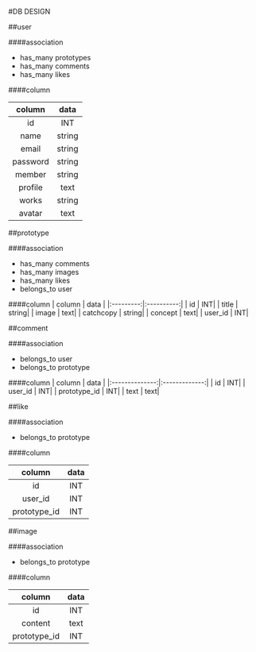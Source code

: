 #DB DESIGN

##user

####association
* has_many prototypes
* has_many comments
* has_many likes

####column
<!-- * id          :INT
* name        :string
* email       :string
* password    :string
* member      :string
* profile     :text
* works       :string
* avatar      :text -->

| column    |       data |
|:---------:|:----------:|
| id        |         INT|
| name      |      string|
| email     |      string|
| password  |      string|
| member    |      string|
| profile   |        text|
| works     |      string|
| avatar    |        text|

##prototype

####association
* has_many comments
* has_many images
* has_many likes
* belongs_to user

####column
| column    |      data  |
|:---------:|:----------:|
| id        |         INT|
| title     |      string|
| image     |        text|
| catchcopy |      string|
| concept   |        text|
| user_id   |         INT|

<!--
* id              :INT
* title           :string
* image           :text
* catchcopy       :string
* concept         :text
* user_id         :INT
 -->
##comment

####association
* belongs_to  user
* belongs_to  prototype

####column
| column         |         data  |
|:--------------:|:-------------:|
| id             |            INT|
| user_id        |            INT|
| prototype_id   |            INT|
| text           |           text|


<!-- * id            :INT
* user_id       :INT
* prototype_id  :INT
* text          :text -->

##like

####association

* belongs_to  prototype

####column

| column         |         data  |
|:--------------:|:-------------:|
| id             |            INT|
| user_id        |            INT|
| prototype_id   |            INT|

<!--
* id            :INT
* user_id       :INT
* prototype_id  :INT -->

##image

####association
* belongs_to  prototype

####column

| column         |         data  |
|:--------------:|:-------------:|
| id             |            INT|
| content        |           text|
| prototype_id   |            INT|

<!--
* id            :INT
* image         :text
* prototype_id  :INT -->
